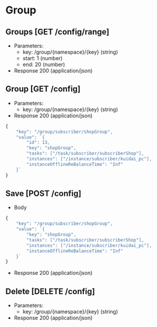 # Group
## Groups [GET /config/range]
+ Parameters:
    - key: /group/{namespace}/{key} (string)
    - start: 1 (number)
    - end: 20 (number)
+ Response 200 (application/json)
    
    
## Group [GET /config]
+ Parameters:
    - key: /group/{namespace}/{key} (string)
+ Response 200 (application/json)
```javascript
{
	"key": "/group/subscriber/shopGroup",
	"value": `{
		"id": 13,
		"key": "shopGroup",
		"tasks": ["/task/subscriber/subscriberShop"],
		"instances": ["/instance/subscriber/kuidai_pc"],
		"instanceOfflineReBalanceTime": "Inf"
	}`
}
```

## Save [POST /config]
+ Body
```javascript
{
	"key": "/group/subscriber/shopGroup",
	"value": `{
		"key": "shopGroup",
		"tasks": ["/task/subscriber/subscriberShop"],
		"instances": ["/instance/subscriber/kuidai_pc"],
		"instanceOfflineReBalanceTime": "Inf"
	}`
}
```
+ Response 200 (application/json)

## Delete [DELETE /config]
+ Parameters:
    - key: /group/{namespace}/{key} (string)
+ Response 200 (application/json)
